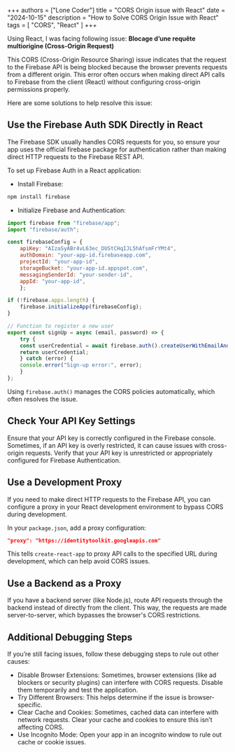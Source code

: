 +++
authors = ["Lone Coder"]
title = "CORS Origin issue with React"
date = "2024-10-15"
description = "How to Solve CORS Origin Issue with React"
tags = [
    "CORS", "React"
]
+++

Using React, I was facing following issue:
**Blocage d’une requête multiorigine (Cross-Origin Request)**

This CORS (Cross-Origin Resource Sharing) issue indicates that the request to the Firebase API is being blocked because the browser prevents requests from a different origin. This error often occurs when making direct API calls to Firebase from the client (React) without configuring cross-origin permissions properly.

Here are some solutions to help resolve this issue:

## Use the Firebase Auth SDK Directly in React

The Firebase SDK usually handles CORS requests for you, so ensure your app uses the official firebase package for authentication rather than making direct HTTP requests to the Firebase REST API.

To set up Firebase Auth in a React application:

* Install Firebase:
```bash
npm install firebase
```
* Initialize Firebase and Authentication:

```javascript
import firebase from "firebase/app";
import "firebase/auth";

const firebaseConfig = {
    apiKey: "AIzaSyABr4vL63ec_DUStCHqIJL5hAfsmFrYMt4",
    authDomain: "your-app-id.firebaseapp.com",
    projectId: "your-app-id",
    storageBucket: "your-app-id.appspot.com",
    messagingSenderId: "your-sender-id",
    appId: "your-app-id",
    };

if (!firebase.apps.length) {
    firebase.initializeApp(firebaseConfig);
}

// Function to register a new user
export const signUp = async (email, password) => {
    try {
    const userCredential = await firebase.auth().createUserWithEmailAndPassword(email, password);
    return userCredential;
    } catch (error) {
    console.error("Sign-up error:", error);
    }
};
```

Using `firebase.auth()` manages the CORS policies automatically, which often resolves the issue.

## Check Your API Key Settings

Ensure that your API key is correctly configured in the Firebase console. Sometimes, if an API key is overly restricted, it can cause issues with cross-origin requests. Verify that your API key is unrestricted or appropriately configured for Firebase Authentication.

## Use a Development Proxy

If you need to make direct HTTP requests to the Firebase API, you can configure a proxy in your React development environment to bypass CORS during development.

In your `package.json`, add a proxy configuration:

```json
"proxy": "https://identitytoolkit.googleapis.com"
```

This tells `create-react-app` to proxy API calls to the specified URL during development, which can help avoid CORS issues.

## Use a Backend as a Proxy

If you have a backend server (like Node.js), route API requests through the backend instead of directly from the client. This way, the requests are made server-to-server, which bypasses the browser's CORS restrictions.

## Additional Debugging Steps

If you’re still facing issues, follow these debugging steps to rule out other causes:

* Disable Browser Extensions: Sometimes, browser extensions (like ad blockers or security plugins) can interfere with CORS requests. Disable them temporarily and test the application.
* Try Different Browsers: This helps determine if the issue is browser-specific.
* Clear Cache and Cookies: Sometimes, cached data can interfere with network requests. Clear your cache and cookies to ensure this isn’t affecting CORS.
* Use Incognito Mode: Open your app in an incognito window to rule out cache or cookie issues.